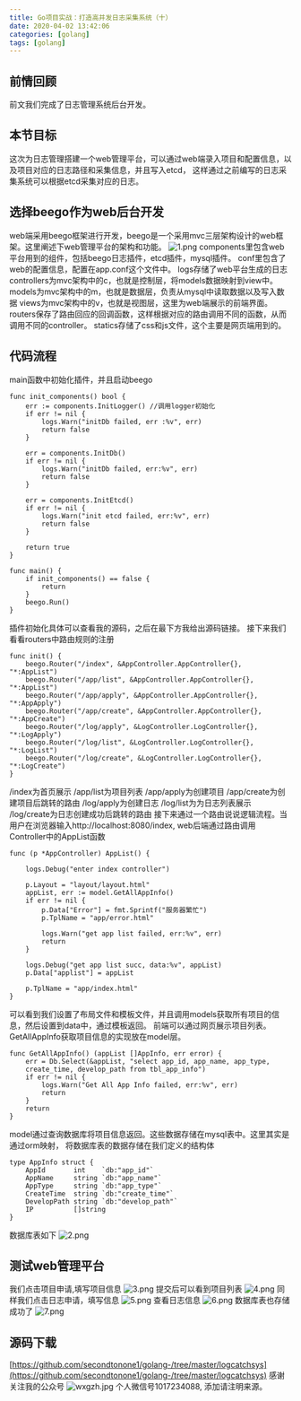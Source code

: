 ```yaml
---
title: Go项目实战：打造高并发日志采集系统（十）
date: 2020-04-02 13:42:06
categories: [golang]
tags: [golang]
---
```

## 前情回顾
前文我们完成了日志管理系统后台开发。
## 本节目标
这次为日志管理搭建一个web管理平台，可以通过web端录入项目和配置信息，以及项目对应的日志路径和采集信息，并且写入etcd，
这样通过之前编写的日志采集系统可以根据etcd采集对应的日志。
<!--more-->
## 选择beego作为web后台开发
web端采用beego框架进行开发，beego是一个采用mvc三层架构设计的web框架。这里阐述下web管理平台的架构和功能。
![1.png](1.png)
components里包含web平台用到的组件，包括beego日志插件，etcd插件，mysql插件。
conf里包含了web的配置信息，配置在app.conf这个文件中。
logs存储了web平台生成的日志
controllers为mvc架构中的c，也就是控制层，将models数据映射到view中。
models为mvc架构中的m，也就是数据层，负责从mysql中读取数据以及写入数据
views为mvc架构中的v，也就是视图层，这里为web端展示的前端界面。
routers保存了路由回应的回调函数，这样根据对应的路由调用不同的函数，从而调用不同的controller。
statics存储了css和js文件，这个主要是网页端用到的。
## 代码流程
main函数中初始化插件，并且启动beego
``` golang
func init_components() bool {
	err := components.InitLogger() //调用logger初始化
	if err != nil {
		logs.Warn("initDb failed, err :%v", err)
		return false
	}

	err = components.InitDb()
	if err != nil {
		logs.Warn("initDb failed, err:%v", err)
		return false
	}

	err = components.InitEtcd()
	if err != nil {
		logs.Warn("init etcd failed, err:%v", err)
		return false
	}

	return true
}

func main() {
	if init_components() == false {
		return
	}
	beego.Run()
}
```
插件初始化具体可以查看我的源码，之后在最下方我给出源码链接。
接下来我们看看routers中路由规则的注册
``` golang
func init() {
	beego.Router("/index", &AppController.AppController{}, "*:AppList")
	beego.Router("/app/list", &AppController.AppController{}, "*:AppList")
	beego.Router("/app/apply", &AppController.AppController{}, "*:AppApply")
	beego.Router("/app/create", &AppController.AppController{}, "*:AppCreate")
	beego.Router("/log/apply", &LogController.LogController{}, "*:LogApply")
	beego.Router("/log/list", &LogController.LogController{}, "*:LogList")
	beego.Router("/log/create", &LogController.LogController{}, "*:LogCreate")
}
```
/index为首页展示
/app/list为项目列表
/app/apply为创建项目
/app/create为创建项目后跳转的路由
/log/apply为创建日志
/log/list为为日志列表展示
/log/create为日志创建成功后跳转的路由
接下来通过一个路由说说逻辑流程。当用户在浏览器输入http://localhost:8080/index, 
web后端通过路由调用Controller中的AppList函数
``` golang
func (p *AppController) AppList() {

	logs.Debug("enter index controller")

	p.Layout = "layout/layout.html"
	appList, err := model.GetAllAppInfo()
	if err != nil {
		p.Data["Error"] = fmt.Sprintf("服务器繁忙")
		p.TplName = "app/error.html"

		logs.Warn("get app list failed, err:%v", err)
		return
	}

	logs.Debug("get app list succ, data:%v", appList)
	p.Data["applist"] = appList

	p.TplName = "app/index.html"
}
```
可以看到我们设置了布局文件和模板文件，并且调用models获取所有项目的信息，然后设置到data中，通过模板返回。
前端可以通过网页展示项目列表。GetAllAppInfo获取项目信息的实现放在model层。
``` golang
func GetAllAppInfo() (appList []AppInfo, err error) {
    err = Db.Select(&appList, "select app_id, app_name, app_type, 
    create_time, develop_path from tbl_app_info")
	if err != nil {
		logs.Warn("Get All App Info failed, err:%v", err)
		return
	}
	return
}
```
model通过查询数据库将项目信息返回。这些数据存储在mysql表中。这里其实是通过orm映射，
将数据库表的数据存储在我们定义的结构体
``` golang
type AppInfo struct {
	AppId       int    `db:"app_id"`
	AppName     string `db:"app_name"`
	AppType     string `db:"app_type"`
	CreateTime  string `db:"create_time"`
	DevelopPath string `db:"develop_path"`
	IP          []string
}
```
数据库表如下
![2.png](2.png)
## 测试web管理平台
我们点击项目申请,填写项目信息
![3.png](3.png)
提交后可以看到项目列表
![4.png](4.png)
同样我们点击日志申请，填写信息
![5.png](5.png)
查看日志信息
![6.png](6.png)
数据库表也存储成功了
![7.png](7.png)
## 源码下载
[https://github.com/secondtonone1/golang-/tree/master/logcatchsys](https://github.com/secondtonone1/golang-/tree/master/logcatchsys)
感谢关注我的公众号
![wxgzh.jpg](wxgzh.jpg)
个人微信号1017234088, 添加请注明来源。
